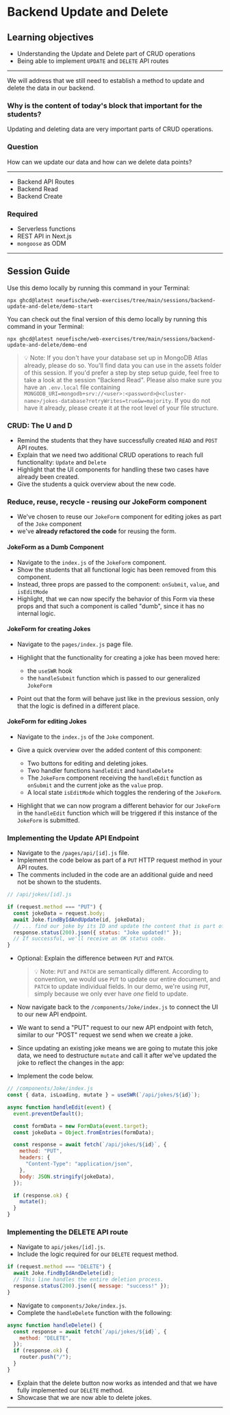 # Backend Update and Delete

## Learning objectives

- Understanding the Update and Delete part of CRUD operations
- Being able to implement `UPDATE` and `DELETE` API routes

---

We will address that we still need to establish a method to update and delete the data in our backend.

### Why is the content of today's block that important for the students?

Updating and deleting data are very important parts of CRUD operations.

### Question

How can we update our data and how can we delete data points?

---

- Backend API Routes
- Backend Read
- Backend Create

### Required

- Serverless functions
- REST API in Next.js
- `mongoose` as ODM

---

## Session Guide

Use this demo locally by running this command in your Terminal:

```
npx ghcd@latest neuefische/web-exercises/tree/main/sessions/backend-update-and-delete/demo-start
```

You can check out the final version of this demo locally by running this command in your Terminal:

```
npx ghcd@latest neuefische/web-exercises/tree/main/sessions/backend-update-and-delete/demo-end
```

> 💡 Note: If you don't have your database set up in MongoDB Atlas already, please do so. You'll find data you can use in the assets folder of this session. If you'd prefer a step by step setup guide, feel free to take a look at the session "Backend Read".
> Please also make sure you have an `.env.local` file containing `MONGODB_URI=mongodb+srv://<user>:<password>@<cluster-name>/jokes-database?retryWrites=true&w=majority`. If you do not have it already, please create it at the root level of your file structure.

### CRUD: The U and D

- Remind the students that they have successfully created `READ` and `POST` API routes.
- Explain that we need two additional CRUD operations to reach full functionality: `Update` and `Delete`
- Highlight that the UI components for handling these two cases have already been created.
- Give the students a quick overview about the new code.

### Reduce, reuse, recycle - reusing our JokeForm component

- We've chosen to reuse our `JokeForm` component for editing jokes as part of the `Joke` component
- we've **already refactored the code** for reusing the form.

#### JokeForm as a Dumb Component

- Navigate to the `index.js` of the `JokeForm` component.
- Show the students that all functional logic has been removed from this component.
- Instead, three props are passed to the component: `onSubmit`, `value`, and `isEditMode`
- Highlight, that we can now specify the behavior of this Form via these props and that such a component is called "dumb", since it has no internal logic.

#### JokeForm for creating Jokes

- Navigate to the `pages/index.js` page file.
- Highlight that the functionality for creating a joke has been moved here:

  - the `useSWR` hook
  - the `handleSubmit` function which is passed to our generalized `JokeForm`

- Point out that the form will behave just like in the previous session, only that the logic is defined in a different place.

#### JokeForm for editing Jokes

- Navigate to the `index.js` of the `Joke` component.
- Give a quick overview over the added content of this component:

  - Two buttons for editing and deleting jokes.
  - Two handler functions `handleEdit` and `handleDelete`
  - The `JokeForm` component receiving the `handleEdit` function as `onSubmit` and the current joke as the `value` prop.
  - A local state `isEditMode` which toggles the rendering of the `JokeForm`.

- Highlight that we can now program a different behavior for our `JokeForm` in the `handleEdit` function which will be triggered if this instance of the `JokeForm` is submitted.

### Implementing the Update API Endpoint

- Navigate to the `/pages/api/[id].js` file.
- Implement the code below as part of a `PUT` HTTP request method in your API routes.
- The comments included in the code are an additional guide and need not be shown to the students.

```js
// /api/jokes/[id].js

if (request.method === "PUT") {
  const jokeData = request.body;
  await Joke.findByIdAndUpdate(id, jokeData);
  // ... find our joke by its ID and update the content that is part of the request body!
  response.status(200).json({ status: "Joke updated!" });
  // If successful, we'll receive an OK status code.
}
```

- Optional: Explain the difference between `PUT` and `PATCH`.

  > 💡 Note: `PUT` and `PATCH` are semantically different. According to convention, we would use `PUT` to update our entire document, and `PATCH` to update individual fields. In our demo, we're using `PUT`, simply because we only ever have _one_ field to update.

- Now navigate back to the `/components/Joke/index.js` to connect the UI to our new API endpoint.
- We want to send a "PUT" request to our new API endpoint with fetch, similar to our "POST" request we send when we create a joke.
- Since updating an existing joke means we are going to mutate this joke data, we need to destructure `mutate` and call it after we've updated the joke to reflect the changes in the app:

- Implement the code below.

```js
// /components/Joke/index.js
const { data, isLoading, mutate } = useSWR(`/api/jokes/${id}`);

async function handleEdit(event) {
  event.preventDefault();

  const formData = new FormData(event.target);
  const jokeData = Object.fromEntries(formData);

  const response = await fetch(`/api/jokes/${id}`, {
    method: "PUT",
    headers: {
      "Content-Type": "application/json",
    },
    body: JSON.stringify(jokeData),
  });

  if (response.ok) {
    mutate();
  }
}
```

### Implementing the DELETE API route

- Navigate to `api/jokes/[id].js`.
- Include the logic required for our `DELETE` request method.

```js
if (request.method === "DELETE") {
  await Joke.findByIdAndDelete(id);
  // This line handles the entire deletion process.
  response.status(200).json({ message: "success!" });
}
```

- Navigate to `components/Joke/index.js`.
- Complete the `handleDelete` function with the following:

```js
async function handleDelete() {
  const response = await fetch(`/api/jokes/${id}`, {
    method: "DELETE",
  });
  if (response.ok) {
    router.push("/");
  }
}
```

- Explain that the delete button now works as intended and that we have fully implemented our `DELETE` method.
- Showcase that we are now able to delete jokes.

---
